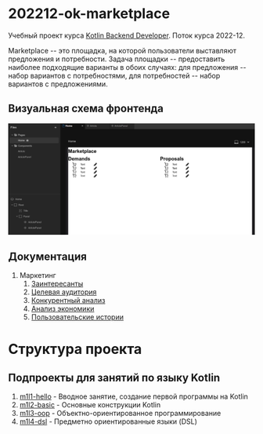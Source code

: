 # 202212-ok-marketplace

Учебный проект курса
[Kotlin Backend Developer](https://otus.ru/lessons/kotlin/?int_source=courses_catalog&int_term=programming).
Поток курса 2022-12.

Marketplace -- это площадка, на которой пользователи выставляют предложения и потребности. Задача
площадки -- предоставить наиболее подходящие варианты в обоих случаях: для предложения -- набор вариантов с
потребностями, для потребностей -- набор вариантов с предложениями.

## Визуальная схема фронтенда

![Макет фронта](imgs/design-layout.png)

## Документация
[//]: # (2. DevOps)

[//]: # (    1. [Схема инфраструктуры]&#40;./docs/02-devops/01-infrastruture.md&#41;)

[//]: # (    2. [Схема мониторинга]&#40;./docs/02-devops/02-monitoring.md&#41;)

[//]: # (3. Тесты)

[//]: # (4. Архитектура)

[//]: # (    1. [Компонентная схема]&#40;./docs/04-architecture/01-arch.md&#41;)

[//]: # (    2. [Интеграционная схема]&#40;./docs/04-architecture/02-integration.md&#41;)

[//]: # (    3. [Описание API]&#40;./docs/04-architecture/03-api.md&#41;)

1. Маркетинг
    1. [Заинтересанты](./docs/01-marketing/02-stakeholders.md)
    2. [Целевая аудитория](./docs/01-marketing/01-target-audience.md)
    3. [Конкурентный анализ](./docs/01-marketing/03-concurrency.md)
    4. [Анализ экономики](./docs/01-marketing/04-economy.md)
    5. [Пользовательские истории](./docs/01-marketing/05-user-stories.md)

[//]: # (2. DevOps)

[//]: # (    1. [Схема инфраструктуры]&#40;./docs/02-devops/01-infrastruture.md&#41;)

[//]: # (    2. [Схема мониторинга]&#40;./docs/02-devops/02-monitoring.md&#41;)

[//]: # (3. Тесты)

[//]: # (4. Архитектура)

[//]: # (    1. [Компонентная схема]&#40;./docs/04-architecture/01-arch.md&#41;)

[//]: # (    2. [Интеграционная схема]&#40;./docs/04-architecture/02-integration.md&#41;)

[//]: # (    3. [Описание API]&#40;./docs/04-architecture/03-api.md&#41;)


# Структура проекта

## Подпроекты для занятий по языку Kotlin

1. [m1l1-hello](m1l1-hello) - Вводное занятие, создание первой программы на Kotlin
1. [m1l2-basic](m1l2-basic) - Основные конструкции Kotlin
2. [m1l3-oop](m1l3-oop) - Объектно-ориентированное программирование
3. [m1l4-dsl](m1l4-dsl) - Предметно ориентированные языки (DSL)
